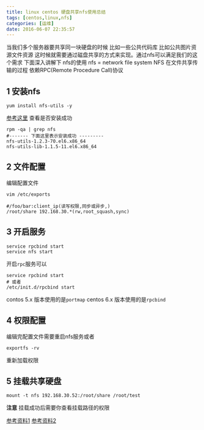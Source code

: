 ```yaml
---
title: linux centos 硬盘共享nfs使用总结
tags: [centos,linux,nfs]
categories: [运维]
date: 2016-06-07 22:35:57
---
```

当我们多个服务器要共享同一块硬盘的时候 比如一些公共代码库 比如公共图片资源文件资源
这时候就需要通过磁盘共享的方式来实现。通过nfs可以满足我们的这个需求 下面深入讲解下
nfs的使用
nfs = network file system
NFS 在文件共享传输的过程 依赖RPC(Remote Procedure Call)协议
<!-- more -->
## 1 安装nfs
```
yum install nfs-utils -y
```
[参考这里](http://www.cnblogs.com/argb/p/3438568.html)
查看是否安装成功
```
rpm -qa | grep nfs
#------- 下面这里表示安装成功 ---------
nfs-utils-1.2.3-70.el6.x86_64
nfs-utils-lib-1.1.5-11.el6.x86_64
```

## 2 文件配置
编辑配置文件
```
vim /etc/exports

#/foo/bar:client_ip(读写权限,同步或异步,)
/root/share 192.168.30.*(rw,root_squash,sync)
```
## 3 开启服务
```
service rpcbind start
service nfs start
```
开启`rpc`服务可以
```
service rpcbind start
# 或者
/etc/init.d/rpcbind start
```
contos 5.x 版本使用的是`portmap`
centos 6.x 版本使用的是`rpcbind`
## 4 权限配置
编辑完配置文件需要重启nfs服务或者 
```
exportfs -rv
```
重新加载权限
## 5 挂载共享硬盘
```
mount -t nfs 192.168.30.52:/root/share /root/test
```
**注意**
挂载成功后需要你查看挂载路径的权限


[参考资料1](http://www.cnblogs.com/mchina/archive/2013/01/03/2840040.html)
[参考资料2](http://www.360doc.com/content/14/0526/19/1123425_381208263.shtml)